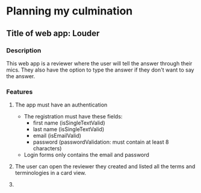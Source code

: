 # Planning my culmination

## Title of web app: **Louder**

### Description

This web app is a reviewer where the user will tell the answer through their mics. They also have the option to type the answer if they don't want to say the answer.

### Features

1. The app must have an authentication

   - The registration must have these fields:
     - first name (isSingleTextValid)
     - last name (isSingleTextValid)
     - email (isEmailValid)
     - password (passwordValidation: must contain at least 8 characters)
   - Login forms only contains the email and password

2. The user can open the reviewer they created and listed all the terms and terminologies in a card view.
3.
